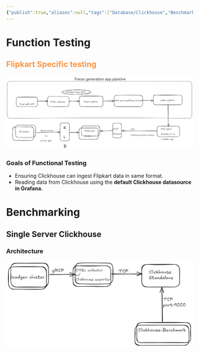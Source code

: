 ```yaml
---
{"publish":true,"aliases":null,"tags":["Database/Clickhouse","Benchmark"],"projects":["EventStore"],"Description":"Everything related to Clickhouse benchmarking","date created":"2024-12-02T20:27","date modified":"2025-01-15T14:18","type":"Note","PassFrontmatter":true,"created":"2025-01-14T15:25:43.517+05:30","updated":"2025-01-15T14:18:13.036+05:30"}
---
```



# Function Testing
## <font color="#f79646">Flipkart Specific testing</font>

![Pasted image 20241218222401.png](../../../03-Projects/EventStore/Notes/attachments/Pasted%20image%2020241218222401.png)

### Goals of Functional Testing
- Ensuring Clickhouse can ingest Flipkart data in same format.
- Reading data from Clickhouse using the **default Clickhouse datasource in Grafana.**

# Benchmarking

## Single Server Clickhouse

### Architecture

![Pasted image 20241218222412.png](../../../03-Projects/EventStore/Notes/attachments/Pasted%20image%2020241218222412.png)
